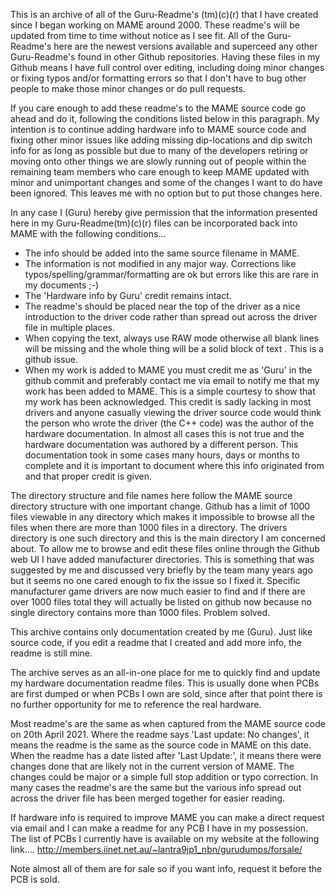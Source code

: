 This is an archive of all of the Guru-Readme's (tm)(c)(r) that I have created since I began working on MAME around 2000. These readme's will be updated from time to time without notice as I see fit. All of the Guru-Readme's here are the newest versions available and superceed any other Guru-Readme's found in other Github repositories. Having these files in my Github means I have full control over editing, including doing minor changes or fixing typos and/or formatting errors so that I don't have to bug other people to make those minor changes or do pull requests.

If you care enough to add these readme's to the MAME source code go ahead and do it, following the conditions listed below in this paragraph. My intention is to continue adding hardware info to MAME source code and fixing other minor issues like adding missing dip-locations and dip switch info for as long as possible but due to many of the developers retiring or moving onto other things we are slowly running out of people within the remaining team members who care enough to keep MAME updated with minor and unimportant changes and some of the changes I want to do have been ignored. This leaves me with no option but to put those changes here. 

In any case I (Guru) hereby give permission that the information presented here in my Guru-Readme(tm)(c)(r) files can be incorporated back into MAME with the following conditions...
- The info should be added into the same source filename in MAME.
- The information is not modified in any major way. Corrections like typos/spelling/grammar/formatting are ok but errors like this are rare in my documents ;-)
- The 'Hardware info by Guru' credit remains intact. 
- The readme's should be placed near the top of the driver as a nice introduction to the driver code rather than spread out across the driver file in multiple places. 
- When copying the text, always use RAW mode otherwise all blank lines will be missing and the whole thing will be a solid block of text . This is a github issue. 
- When my work is added to MAME you must credit me as 'Guru' in the github commit and preferably contact me via email to notify me that my work has been added to MAME. This is a simple courtesy to show that my work has been acknowledged. This credit is sadly lacking in most drivers and anyone casually viewing the driver source code would think the person who wrote the driver (the C++ code) was the author of the hardware documentation. In almost all cases this is not true and the hardware documentation was authored by a different person. This documentation took in some cases many hours, days or months to complete and it is important to document where this info originated from and that proper credit is given.

The directory structure and file names here follow the MAME source directory structure with one important change. Github has a limit of 1000 files viewable in any directory which makes it impossible to browse all the files when there are more than 1000 files in a directory. The drivers directory is one such directory and this is the main directory I am concerned about. To allow me to browse and edit these files online through the Github web UI I have added manufacturer directories. This is something that was suggested by me and discussed very briefly by the team many years ago but it seems no one cared enough to fix the issue so I fixed it. Specific manufacturer game drivers are now much easier to find and if there are over 1000 files total they will actually be listed on github now because no single directory contains more than 1000 files. Problem solved.

This archive contains only documentation created by me (Guru). Just like source code, if you edit a readme that I created and add more info, the readme is still mine.

The archive serves as an all-in-one place for me to quickly find and update my hardware documentation readme files. This is usually done when PCBs are first dumped or when PCBs I own are sold, since after that point there is no further opportunity for me to reference the real hardware.

Most readme's are the same as when captured from the MAME source code on 20th April 2021. Where the readme says 'Last update: No changes', it means the readme is the same as the source code in MAME on this date. When the readme has a date listed after 'Last Update:', it means there were changes done that are likely not in the current version of MAME. The changes could be major or a simple full stop addition or typo correction. In many cases the readme's are the same but the various info spread out across the driver file has been merged together for easier reading.

If hardware info is required to improve MAME you can make a direct request via email and I can make a readme for any PCB I have in my possession. The list of PCBs I currently have is available on my website at the following link.... http://members.iinet.net.au/~lantra9jp1_nbn/gurudumps/forsale/

Note almost all of them are for sale so if you want info, request it before the PCB is sold.
